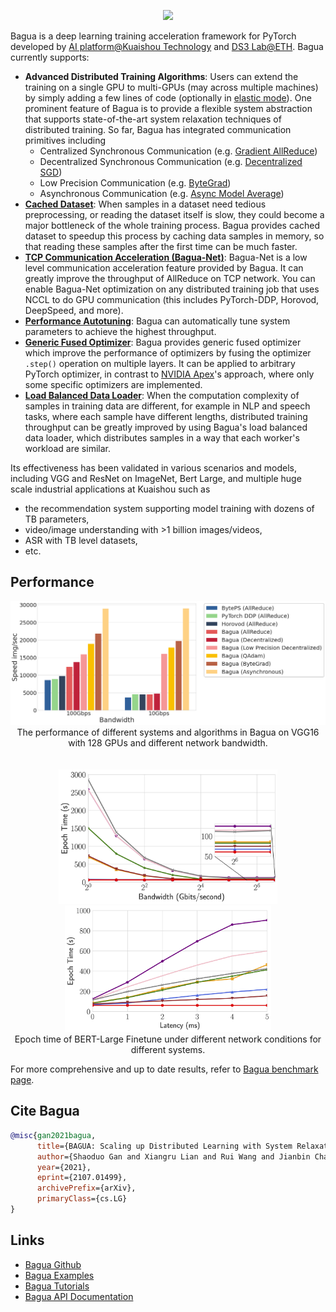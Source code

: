 <p align="center">
<img src="https://user-images.githubusercontent.com/18649508/137567125-e949ae92-8c72-41ba-9a8e-6108e33005fc.png"/>
</p>

Bagua is a deep learning training acceleration framework for PyTorch developed by [AI platform@Kuaishou Technology](https://www.kuaishou.com/en) and [DS3 Lab@ETH](https://ds3lab.inf.ethz.ch/). Bagua currently supports:

- **Advanced Distributed Training Algorithms**: Users can extend the training on a single GPU to multi-GPUs (may across multiple machines) by simply adding a few lines of code (optionally in [elastic mode](https://tutorials.baguasys.com/elastic-training/)). One prominent feature of Bagua is to provide a flexible system abstraction that supports state-of-the-art system relaxation techniques of distributed training. So far, Bagua has integrated communication primitives including
  - Centralized Synchronous Communication (e.g. [Gradient AllReduce](./algorithms/gradient-allreduce.md))
  - Decentralized Synchronous Communication (e.g. [Decentralized SGD](./algorithms/decentralized.md))
  - Low Precision Communication (e.g. [ByteGrad](./algorithms/bytegrad.md))
  - Asynchronous Communication (e.g. [Async Model Average](./algorithms/async-model-average.md))
- [**Cached Dataset**](./more-optimizations/cached-dataset.md): When samples in a dataset need tedious preprocessing, or reading the dataset itself is slow, they could become a major bottleneck of the whole training process. Bagua provides cached dataset to speedup this process by caching data samples in memory, so that reading these samples after the first time can be much faster.
- [**TCP Communication Acceleration (Bagua-Net)**](./more-optimizations/bagua-net.md): Bagua-Net is a low level communication acceleration feature provided by Bagua. It can greatly improve the throughput of AllReduce on TCP network. You can enable Bagua-Net optimization on any distributed training job that uses NCCL to do GPU communication (this includes PyTorch-DDP, Horovod, DeepSpeed, and more).
- [**Performance Autotuning**](./performance-autotuning/index.md): Bagua can automatically tune system parameters to achieve the highest throughput.
- [**Generic Fused Optimizer**](./more-optimizations/generic-fused-optimizer.md): Bagua provides generic fused optimizer which improve the performance of optimizers by fusing the optimizer `.step()` operation on multiple layers. It can be applied to arbitrary PyTorch optimizer, in contrast to [NVIDIA Apex](https://nvidia.github.io/apex/optimizers.html)'s approach, where only some specific optimizers are implemented.
- [**Load Balanced Data Loader**](./more-optimizations/load-balanced-data-loader.md): When the computation complexity of samples in training data are different, for example in NLP and speech tasks, where each sample have different lengths, distributed training throughput can be greatly improved by using Bagua's load balanced data loader, which distributes samples in a way that each worker's workload are similar.

Its effectiveness has been validated in various scenarios and models, including VGG and ResNet on ImageNet, Bert Large, and multiple huge scale industrial applications at Kuaishou such as 

- the recommendation system supporting model training with dozens of TB parameters,
- video/image understanding with >1 billion images/videos,
- ASR with TB level datasets,
- etc.

## Performance

<!-- <center>
    <img src="./benchmark/figures/scalability_vgg16.png" width="350"/>
    <figcaption>The scalability of different systems on VGG16 with up to 128 GPUs.</figcaption>
</center>

<br/>
<br/> -->

<center>
    <img src="./benchmark/figures/e2e_vgg16_128.png" width="600"/> 
    <figcaption>The performance of different systems and algorithms in Bagua on VGG16 with 128 GPUs and different network bandwidth.</figcaption> 
</center>

<br/>
<br/>

<center>
    <img src="./benchmark/figures/tradeoff_network_bert-large-bandwidth.png" width="350"/><img src="./benchmark/figures/tradeoff_network_bert-large-latency.png" width="330"/>
    <figcaption>Epoch time of BERT-Large Finetune under different network conditions for different systems.</figcaption>
</center>

For more comprehensive and up to date results, refer to [Bagua benchmark page](benchmark/index.html).

## Cite Bagua

```bibtex
@misc{gan2021bagua,
      title={BAGUA: Scaling up Distributed Learning with System Relaxations}, 
      author={Shaoduo Gan and Xiangru Lian and Rui Wang and Jianbin Chang and Chengjun Liu and Hongmei Shi and Shengzhuo Zhang and Xianghong Li and Tengxu Sun and Jiawei Jiang and Binhang Yuan and Sen Yang and Ji Liu and Ce Zhang},
      year={2021},
      eprint={2107.01499},
      archivePrefix={arXiv},
      primaryClass={cs.LG}
}
```

## Links

* [Bagua Github](https://github.com/BaguaSys/bagua)
* [Bagua Examples](https://github.com/BaguaSys/bagua/tree/master/examples)
* [Bagua Tutorials](https://tutorials.baguasys.com/)
* [Bagua API Documentation](https://bagua.readthedocs.io/)
